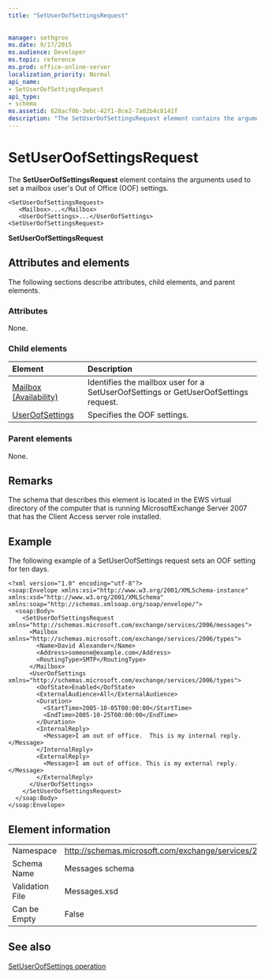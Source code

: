 ```yaml
---
title: "SetUserOofSettingsRequest"
 
 
manager: sethgros
ms.date: 9/17/2015
ms.audience: Developer
ms.topic: reference
ms.prod: office-online-server
localization_priority: Normal
api_name:
- SetUserOofSettingsRequest
api_type:
- schema
ms.assetid: 628acf0b-3ebc-42f1-8ce2-7a02b4c8141f
description: "The SetUserOofSettingsRequest element contains the arguments used to set a mailbox user's Out of Office (OOF) settings."
---
```


# SetUserOofSettingsRequest

The **SetUserOofSettingsRequest** element contains the arguments used to set a mailbox user's Out of Office (OOF) settings. 
  
```
<SetUserOofSettingsRequest>
   <Mailbox>...</Mailbox>
   <UserOofSettings>...</UserOofSettings>
<SetUserOofSettingsRequest>
```

 **SetUserOofSettingsRequest**
## Attributes and elements

The following sections describe attributes, child elements, and parent elements.
  
### Attributes

None.
  
### Child elements

|**Element**|**Description**|
|:-----|:-----|
|[Mailbox (Availability)](mailbox-availability.md) <br/> |Identifies the mailbox user for a SetUserOofSettings or GetUserOofSettings request.  <br/> |
|[UserOofSettings](useroofsettings.md) <br/> |Specifies the OOF settings.  <br/> |
   
### Parent elements

None.
  
## Remarks

The schema that describes this element is located in the EWS virtual directory of the computer that is running MicrosoftExchange Server 2007 that has the Client Access server role installed.
  
## Example

The following example of a SetUserOofSettings request sets an OOF setting for ten days.
  
```
<?xml version="1.0" encoding="utf-8"?>
<soap:Envelope xmlns:xsi="http://www.w3.org/2001/XMLSchema-instance" xmlns:xsd="http://www.w3.org/2001/XMLSchema" xmlns:soap="http://schemas.xmlsoap.org/soap/envelope/">
  <soap:Body>
    <SetUserOofSettingsRequest xmlns="http://schemas.microsoft.com/exchange/services/2006/messages">
      <Mailbox xmlns="http://schemas.microsoft.com/exchange/services/2006/types">
        <Name>David Alexander</Name>
        <Address>someone@example.com</Address>
        <RoutingType>SMTP</RoutingType>
      </Mailbox>
      <UserOofSettings xmlns="http://schemas.microsoft.com/exchange/services/2006/types">
        <OofState>Enabled</OofState>
        <ExternalAudience>All</ExternalAudience>
        <Duration>
          <StartTime>2005-10-05T00:00:00</StartTime>
          <EndTime>2005-10-25T00:00:00</EndTime>
        </Duration>
        <InternalReply>
          <Message>I am out of office.  This is my internal reply.</Message>
        </InternalReply>
        <ExternalReply>
          <Message>I am out of office. This is my external reply.</Message>
        </ExternalReply>
      </UserOofSettings>
    </SetUserOofSettingsRequest>
  </soap:Body>
</soap:Envelope>
```

## Element information

|||
|:-----|:-----|
|Namespace  <br/> |http://schemas.microsoft.com/exchange/services/2006/messages  <br/> |
|Schema Name  <br/> |Messages schema  <br/> |
|Validation File  <br/> |Messages.xsd  <br/> |
|Can be Empty  <br/> |False  <br/> |
   
## See also



[SetUserOofSettings operation](setuseroofsettings-operation.md)

